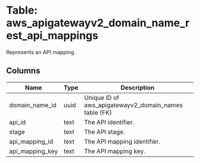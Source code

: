 
# Table: aws_apigatewayv2_domain_name_rest_api_mappings
Represents an API mapping.
## Columns
| Name        | Type           | Description  |
| ------------- | ------------- | -----  |
|domain_name_id|uuid|Unique ID of aws_apigatewayv2_domain_names table (FK)|
|api_id|text|The API identifier.|
|stage|text|The API stage.|
|api_mapping_id|text|The API mapping identifier.|
|api_mapping_key|text|The API mapping key.|
